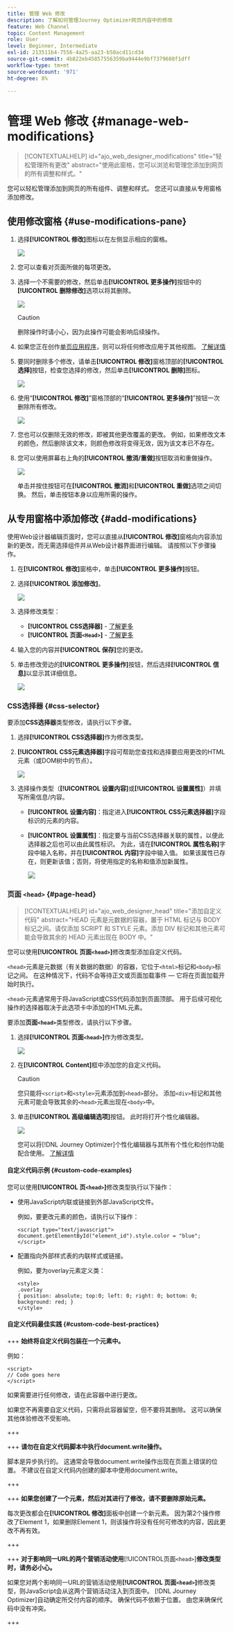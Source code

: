 ```yaml
---
title: 管理 Web 修改
description: 了解如何管理Journey Optimizer网页内容中的修改
feature: Web Channel
topic: Content Management
role: User
level: Beginner, Intermediate
exl-id: 213511b4-7556-4a25-aa23-b50acd11cd34
source-git-commit: 4b822eb45857556359ba9444e9bf7379608f1dff
workflow-type: tm+mt
source-wordcount: '971'
ht-degree: 8%

---
```


# 管理 Web 修改 {#manage-web-modifications}

>[!CONTEXTUALHELP]
>id="ajo_web_designer_modifications"
>title="轻松管理所有更改"
>abstract="使用此窗格，您可以浏览和管理您添加到网页的所有调整和样式。"

您可以轻松管理添加到网页的所有组件、调整和样式。 您还可以直接从专用窗格添加修改。

## 使用修改窗格 {#use-modifications-pane}

1. 选择&#x200B;**[!UICONTROL 修改]**&#x200B;图标以在左侧显示相应的窗格。

   ![](assets/web-designer-modifications-pane.png)

1. 您可以查看对页面所做的每项更改。

1. 选择一个不需要的修改，然后单击&#x200B;**[!UICONTROL 更多操作]**&#x200B;按钮中的&#x200B;**[!UICONTROL 删除修改]**&#x200B;选项以将其删除。

   ![](assets/web-designer-modifications-delete.png)

   >[!CAUTION]
   >
   >删除操作时请小心，因为此操作可能会影响后续操作。

1. 如果您正在创作[单页应用程序](web-spa.md)，则可以将任何修改应用于其他视图。 [了解详情](web-spa.md#apply-modifications-views)

1. 要同时删除多个修改，请单击&#x200B;**[!UICONTROL 修改]**&#x200B;窗格顶部的&#x200B;**[!UICONTROL 选择]**&#x200B;按钮，检查您选择的修改，然后单击&#x200B;**[!UICONTROL 删除]**&#x200B;图标。

   ![](assets/web-designer-modifications-select-delete.png)

1. 使用“**[!UICONTROL 修改]**”窗格顶部的“**[!UICONTROL 更多操作]**”按钮一次删除所有修改。

   ![](assets/web-designer-delete-modifications.png)

1. 您也可以仅删除无效的修改，即被其他更改覆盖的更改。 例如，如果修改文本的颜色，然后删除该文本，则颜色修改将变得无效，因为该文本已不存在。

1. 您可以使用屏幕右上角的&#x200B;**[!UICONTROL 撤消/重做]**&#x200B;按钮取消和重做操作。

   ![](assets/web-designer-undo-redo.png)

   单击并按住按钮可在&#x200B;**[!UICONTROL 撤消]**&#x200B;和&#x200B;**[!UICONTROL 重做]**&#x200B;选项之间切换。 然后，单击按钮本身以应用所需的操作。

## 从专用窗格中添加修改 {#add-modifications}

使用Web设计器编辑页面时，您可以直接从&#x200B;**[!UICONTROL 修改]**&#x200B;窗格向内容添加新的更改，而无需选择组件并从Web设计器界面进行编辑。 请按照以下步骤操作。

1. 在&#x200B;**[!UICONTROL 修改]**&#x200B;窗格中，单击&#x200B;**[!UICONTROL 更多操作]**&#x200B;按钮。

1. 选择&#x200B;**[!UICONTROL 添加修改]**。

   ![](assets/web-designer-add-modification.png)

1. 选择修改类型：

   * **[!UICONTROL CSS选择器]** - [了解更多](#css-selector)
   * **[!UICONTROL 页面`<Head>`]** - [了解更多](#page-head)

1. 输入您的内容并&#x200B;**[!UICONTROL 保存]**&#x200B;您的更改。

1. 单击修改旁边的&#x200B;**[!UICONTROL 更多操作]**&#x200B;按钮，然后选择&#x200B;**[!UICONTROL 信息]**&#x200B;以显示其详细信息。

   ![](assets/web-designer-add-modification-info.png)

### CSS选择器 {#css-selector}

要添加&#x200B;**CSS选择器**&#x200B;类型修改，请执行以下步骤。

1. 选择&#x200B;**[!UICONTROL CSS选择器]**&#x200B;作为修改类型。

1. **[!UICONTROL CSS元素选择器]**&#x200B;字段可帮助您查找和选择要应用更改的HTML元素（或DOM树中的节点）。<!--specify the desired CSS element that you want to modify.-->

   ![](assets/web-designer-add-modification-css.png)

1. 选择操作类型（**[!UICONTROL 设置内容]**&#x200B;或&#x200B;**[!UICONTROL 设置属性]**）并填写所需信息/内容。

   * **[!UICONTROL 设置内容]**：指定进入&#x200B;**[!UICONTROL CSS元素选择器]**&#x200B;字段标识的元素的内容。

   * **[!UICONTROL 设置属性]**：指定要与当前CSS选择器关联的属性，以便此选择器之后也可以由此属性标识。 为此，请在&#x200B;**[!UICONTROL 属性名称]**&#x200B;字段中输入名称，并在&#x200B;**[!UICONTROL 内容]**&#x200B;字段中输入值。 如果该属性已存在，则更新该值；否则，将使用指定的名称和值添加新属性。

     ![](assets/web-designer-add-modification-css-attribute.png)

### 页面 `<head>` {#page-head}

>[!CONTEXTUALHELP]
>id="ajo_web_designer_head"
>title="添加自定义代码"
>abstract="HEAD 元素是元数据的容器，置于 HTML 标记与 BODY 标记之间。请仅添加 SCRIPT 和 STYLE 元素。添加 DIV 标记和其他元素可能会导致其余的 HEAD 元素出现在 BODY 中。"

您可以使用&#x200B;**[!UICONTROL 页面`<head>`]**&#x200B;修改类型添加自定义代码。

`<head>`元素是元数据（有关数据的数据）的容器，它位于`<html>`标记和`<body>`标记之间。 在这种情况下，代码不会等待正文或页面加载事件 — 它将在页面加载开始时执行。

`<head>`元素通常用于将JavaScript或CSS代码添加到页面顶部。 用于后续可视化操作的选择器取决于此选项卡中添加的HTML元素。

要添加&#x200B;**页面`<head>`**&#x200B;类型修改，请执行以下步骤。

1. 选择&#x200B;**[!UICONTROL 页面`<head>`]**&#x200B;作为修改类型。

   ![](assets/web-designer-add-modification-head-type.png)

1. 在&#x200B;**[!UICONTROL Content]**&#x200B;框中添加您的自定义代码。

   >[!CAUTION]
   >
   >您只能将`<script>`和`<style>`元素添加到`<head>`部分。 添加`<div>`标记和其他元素可能会导致其余的`<head>`元素出现在`<body>`中。

1. 单击&#x200B;**[!UICONTROL 高级编辑选项]**&#x200B;按钮。 此时将打开个性化编辑器。

   ![](assets/web-designer-add-modification-head-advanced.png)

   您可以将[!DNL Journey Optimizer]个性化编辑器与其所有个性化和创作功能配合使用。 [了解详情](../personalization/personalization-build-expressions.md)

#### 自定义代码示例 {#custom-code-examples}

您可以使用&#x200B;**[!UICONTROL 页`<head>`]**&#x200B;修改类型执行以下操作：

* 使用JavaScript内联或链接到外部JavaScript文件。

  例如，要更改元素的颜色，请执行以下操作：

  ```
  <script type="text/javascript">
  document.getElementById("element_id").style.color = "blue";
  </script>
  ```

* 配置指向外部样式表的内联样式或链接。

  例如，要为overlay元素定义类：

  ```
  <style>
  .overlay
  { position: absolute; top:0; left: 0; right: 0; bottom: 0; background: red; }
  </style>
  ```

#### 自定义代码最佳实践 {#custom-code-best-practices}

+++ **始终将自定义代码包装在一个元素中。**

例如：

```
<script>
// Code goes here
</script>
```

如果需要进行任何修改，请在此容器中进行更改。

如果您不再需要自定义代码，只需将此容器留空，但不要将其删除。 这可以确保其他体验修改不受影响。

+++

+++ **请勿在自定义代码脚本中执行document.write操作。**

脚本是异步执行的。 这通常会导致document.write操作出现在页面上错误的位置。 不建议在自定义代码内创建的脚本中使用document.write。

+++

+++ **如果您创建了一个元素，然后对其进行了修改，请不要删除原始元素。**

每次更改都会在&#x200B;**[!UICONTROL 修改]**&#x200B;面板中创建一个新元素。 因为第2个操作修改了Element 1，如果删除Element 1，则该操作将没有任何可修改的内容，因此更改不再有效。

+++

+++ **对于影响同一URL的两个营销活动使用**&#x200B;[!UICONTROL &#x200B;页面&#x200B;`<head>`]&#x200B;**修改类型时，请务必小心。**

如果您对两个影响同一URL的营销活动使用&#x200B;**[!UICONTROL 页面`<head>`]**&#x200B;修改类型，则JavaScript会从这两个营销活动注入到页面中。 [!DNL Journey Optimizer]自动确定所交付内容的顺序。 确保代码不依赖于位置。 由您来确保代码中没有冲突。

+++

